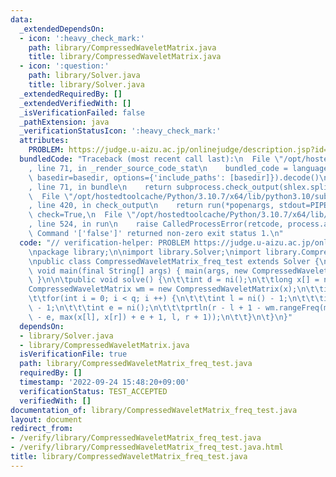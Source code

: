 ```yaml
---
data:
  _extendedDependsOn:
  - icon: ':heavy_check_mark:'
    path: library/CompressedWaveletMatrix.java
    title: library/CompressedWaveletMatrix.java
  - icon: ':question:'
    path: library/Solver.java
    title: library/Solver.java
  _extendedRequiredBy: []
  _extendedVerifiedWith: []
  _isVerificationFailed: false
  _pathExtension: java
  _verificationStatusIcon: ':heavy_check_mark:'
  attributes:
    PROBLEM: https://judge.u-aizu.ac.jp/onlinejudge/description.jsp?id=2674
  bundledCode: "Traceback (most recent call last):\n  File \"/opt/hostedtoolcache/Python/3.10.7/x64/lib/python3.10/site-packages/onlinejudge_verify/documentation/build.py\"\
    , line 71, in _render_source_code_stat\n    bundled_code = language.bundle(stat.path,\
    \ basedir=basedir, options={'include_paths': [basedir]}).decode()\n  File \"/opt/hostedtoolcache/Python/3.10.7/x64/lib/python3.10/site-packages/onlinejudge_verify/languages/user_defined.py\"\
    , line 71, in bundle\n    return subprocess.check_output(shlex.split(command))\n\
    \  File \"/opt/hostedtoolcache/Python/3.10.7/x64/lib/python3.10/subprocess.py\"\
    , line 420, in check_output\n    return run(*popenargs, stdout=PIPE, timeout=timeout,\
    \ check=True,\n  File \"/opt/hostedtoolcache/Python/3.10.7/x64/lib/python3.10/subprocess.py\"\
    , line 524, in run\n    raise CalledProcessError(retcode, process.args,\nsubprocess.CalledProcessError:\
    \ Command '['false']' returned non-zero exit status 1.\n"
  code: "// verification-helper: PROBLEM https://judge.u-aizu.ac.jp/onlinejudge/description.jsp?id=2674\n\
    \npackage library;\n\nimport library.Solver;\nimport library.CompressedWaveletMatrix;\n\
    \npublic class CompressedWaveletMatrix_freq_test extends Solver {\n\tpublic static\
    \ void main(final String[] args) { main(args, new CompressedWaveletMatrix_freq_test());\
    \ }\n\n\tpublic void solve() {\n\t\tint d = ni();\n\t\tlong x[] = nl(d);\n\t\t\
    CompressedWaveletMatrix wm = new CompressedWaveletMatrix(x);\n\t\tint q = ni();\n\
    \t\tfor(int i = 0; i < q; i ++) {\n\t\t\tint l = ni() - 1;\n\t\t\tint r = ni()\
    \ - 1;\n\t\t\tint e = ni();\n\t\t\tprtln(r - l + 1 - wm.rangeFreq(min(x[l], x[r])\
    \ - e, max(x[l], x[r]) + e + 1, l, r + 1));\n\t\t}\n\t}\n}"
  dependsOn:
  - library/Solver.java
  - library/CompressedWaveletMatrix.java
  isVerificationFile: true
  path: library/CompressedWaveletMatrix_freq_test.java
  requiredBy: []
  timestamp: '2022-09-24 15:48:20+09:00'
  verificationStatus: TEST_ACCEPTED
  verifiedWith: []
documentation_of: library/CompressedWaveletMatrix_freq_test.java
layout: document
redirect_from:
- /verify/library/CompressedWaveletMatrix_freq_test.java
- /verify/library/CompressedWaveletMatrix_freq_test.java.html
title: library/CompressedWaveletMatrix_freq_test.java
---
```

